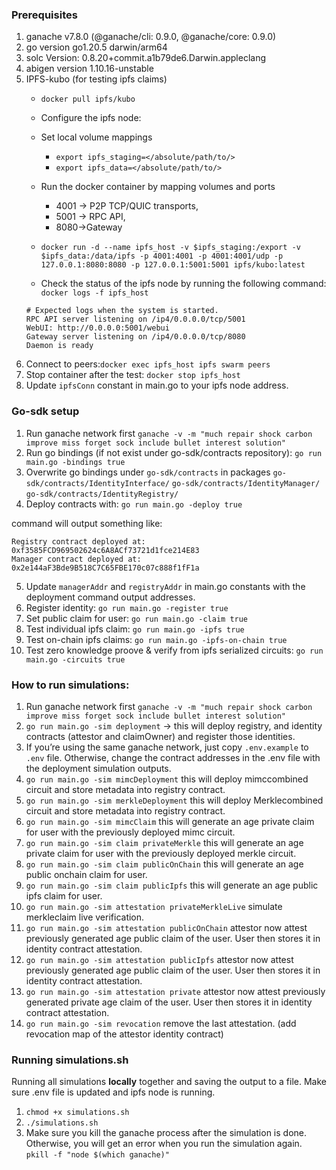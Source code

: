 ### Prerequisites

1. ganache v7.8.0 (@ganache/cli: 0.9.0, @ganache/core: 0.9.0)
2. go version go1.20.5 darwin/arm64
3. solc Version: 0.8.20+commit.a1b79de6.Darwin.appleclang
4. abigen version 1.10.16-unstable
5. IPFS-kubo (for testing ipfs claims)
    - `docker pull ipfs/kubo`
    - Configure the ipfs node:
    - Set local volume mappings
        - `export ipfs_staging=</absolute/path/to/>`
        - `export ipfs_data=</absolute/path/to/>`
    - Run the docker container by mapping volumes and ports
        - 4001 -> P2P TCP/QUIC transports,
        - 5001 -> RPC API,
        - 8080->Gateway

    - `docker run -d --name ipfs_host -v $ipfs_staging:/export -v $ipfs_data:/data/ipfs -p 4001:4001 -p 4001:4001/udp -p 127.0.0.1:8080:8080 -p 127.0.0.1:5001:5001 ipfs/kubo:latest`
    - Check the status of the ipfs node by running the following command: ```docker logs -f ipfs_host```
   ```
   # Expected logs when the system is started.
   RPC API server listening on /ip4/0.0.0.0/tcp/5001
   WebUI: http://0.0.0.0:5001/webui
   Gateway server listening on /ip4/0.0.0.0/tcp/8080
   Daemon is ready
   ```
6. Connect to peers:```docker exec ipfs_host ipfs swarm peers```
7. Stop container after the test: ```docker stop ipfs_host```
8. Update `ipfsConn` constant in main.go to your ipfs node address.

### Go-sdk setup

1. Run ganache network
   first `ganache -v -m "much repair shock carbon improve miss forget sock include bullet interest solution"`
2. Run go bindings (if not exist under go-sdk/contracts repository): `go run main.go -bindings true`
3. Overwrite go bindings under `go-sdk/contracts` in
   packages `go-sdk/contracts/IdentityInterface/` `go-sdk/contracts/IdentityManager/` `go-sdk/contracts/IdentityRegistry/`
4. Deploy contracts with: `go run main.go -deploy true`

command will output something like:

```
Registry contract deployed at: 0xf3585FCD969502624c6A8ACf73721d1fce214E83
Manager contract deployed at: 0x2e144aF3Bde9B518C7C65FBE170c07c888f1fF1a
```

5. Update `managerAddr` and `registryAddr` in main.go constants with the deployment command output addresses.
6. Register identity: ```go run main.go -register true```
7. Set public claim for user: ```go run main.go -claim true```
8. Test individual ipfs claim: ```go run main.go -ipfs true```
9. Test on-chain ipfs claims: ```go run main.go -ipfs-on-chain true```
10. Test zero knowledge proove & verify from ipfs serialized circuits: ```go run main.go -circuits true```

### How to run simulations:

1. Run ganache network
   first `ganache -v -m "much repair shock carbon improve miss forget sock include bullet interest solution"`
2. `go run main.go -sim deployment` -> this will deploy registry, and identity contracts (attestor and claimOwner) and
   register those identities.
3. If you’re using the same ganache network, just copy `.env.example` to `.env` file. Otherwise, change the contract
   addresses in the .env file with the deployment simulation outputs.
4. `go run main.go -sim mimcDeployment` this will deploy mimccombined circuit and store metadata into registry contract.
5. `go run main.go -sim merkleDeployment` this will deploy Merklecombined circuit and store metadata into registry
   contract.
6. `go run main.go -sim mimcClaim` this will generate an age private claim for user with the previously deployed mimc
   circuit.
7. `go run main.go -sim claim privateMerkle` this will generate an age private claim for user with the previously
   deployed merkle circuit.
8. `go run main.go -sim claim publicOnChain` this will generate an age public onchain claim for user.
9. `go run main.go -sim claim publicIpfs` this will generate an age public ipfs claim for user.
10. `go run main.go -sim attestation privateMerkleLive` simulate merkleclaim live verification.
11. `go run main.go -sim attestation publicOnChain` attestor now attest previously generated age public claim of the
   user. User then stores it in identity contract attestation.
12. `go run main.go -sim attestation publicIpfs` attestor now attest previously generated age public claim of the user.
   User then stores it in identity contract attestation.
13. `go run main.go -sim attestation private` attestor now attest previously generated private age claim of the user.
   User then stores it in identity contract attestation.
14. `go run main.go -sim revocation` remove the last attestation. (add revocation map of the attestor identity contract)

### Running simulations.sh

Running all simulations **locally** together and saving the output to a file. Make sure .env file is updated and ipfs
node is running.

1. `chmod +x simulations.sh`
2. `./simulations.sh`
3. Make sure you kill the ganache process after the simulation is done. Otherwise, you will get an error when you run
   the simulation again.
   `pkill -f "node $(which ganache)" `